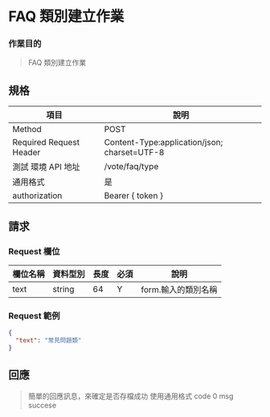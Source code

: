 # FAQ 類別建立作業

### 作業目的

> FAQ 類別建立作業

## 規格

| 項目                    | 說明                                         |
| ----------------------- | -------------------------------------------- |
| Method                  | POST                                         |
| Required Request Header | Content-Type:application/json; charset=UTF-8 |
| 測試 環境 API 地址      | /vote/faq/type                               |
| 通用格式                | 是                                           |
| authorization           | Bearer { token }                             |

## 請求

### Request 欄位

| 欄位名稱 | 資料型別 | 長度 | 必須 | 說明                |
| -------- | -------- | ---- | ---- | ------------------- |
| text     | string   | 64   | Y    | form.輸入的類別名稱 |

### Request 範例

```json
{
  "text": "常見問題類"
}
```

## 回應

> 簡單的回應訊息，來確定是否存檔成功
> 使用通用格式 code 0 msg succese
